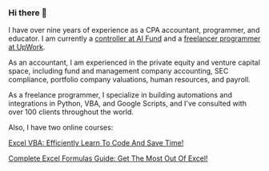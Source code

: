 ### Hi there 👋

I have over nine years of experience as a CPA accountant, programmer, and educator. I am currently a [controller at AI Fund](https://aifund.ai/team-member/yuri-douglas/) and a [freelancer programmer at UpWork](https://www.upwork.com/freelancers/~01d1c41e6478fca071).

As an accountant, I am experienced in the private equity and venture capital space, including fund and management company accounting, SEC compliance, portfolio company valuations, human resources, and payroll.

As a freelance programmer, I specialize in building automations and integrations in Python, VBA, and Google Scripts, and I've consulted with over 100 clients throughout the world.

Also, I have two online courses:

[Excel VBA: Efficiently Learn To Code And Save Time!](https://www.udemy.com/course/excel-vba-from-beginner-to-hero-real-world-business-examples/?referralCode=61E43563490B07A7FA40)

[Complete Excel Formulas Guide: Get The Most Out Of Excel!](https://www.udemy.com/course/advanced-excel-formulas-shortcuts-and-excel-efficiency-tips/?referralCode=C488D4762ED444C7FF09)
